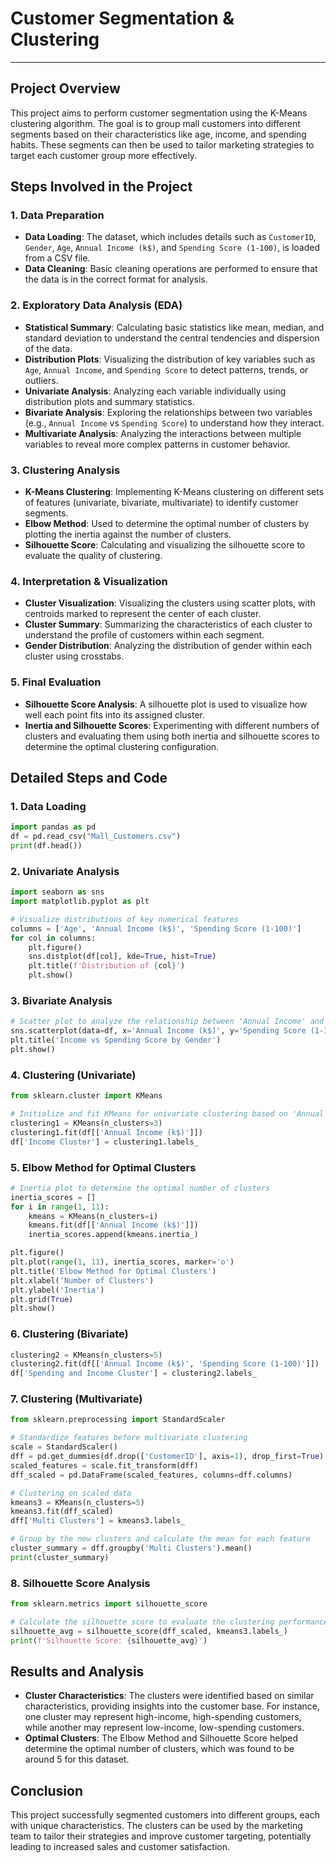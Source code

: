 # Customer Segmentation & Clustering

---

## Project Overview

This project aims to perform customer segmentation using the K-Means clustering algorithm. The goal is to group mall customers into different segments based on their characteristics like age, income, and spending habits. These segments can then be used to tailor marketing strategies to target each customer group more effectively.

## Steps Involved in the Project

### 1. **Data Preparation**
   - **Data Loading**: The dataset, which includes details such as `CustomerID`, `Gender`, `Age`, `Annual Income (k$)`, and `Spending Score (1-100)`, is loaded from a CSV file.
   - **Data Cleaning**: Basic cleaning operations are performed to ensure that the data is in the correct format for analysis.

### 2. **Exploratory Data Analysis (EDA)**
   - **Statistical Summary**: Calculating basic statistics like mean, median, and standard deviation to understand the central tendencies and dispersion of the data.
   - **Distribution Plots**: Visualizing the distribution of key variables such as `Age`, `Annual Income`, and `Spending Score` to detect patterns, trends, or outliers.
   - **Univariate Analysis**: Analyzing each variable individually using distribution plots and summary statistics.
   - **Bivariate Analysis**: Exploring the relationships between two variables (e.g., `Annual Income` vs `Spending Score`) to understand how they interact.
   - **Multivariate Analysis**: Analyzing the interactions between multiple variables to reveal more complex patterns in customer behavior.

### 3. **Clustering Analysis**
   - **K-Means Clustering**: Implementing K-Means clustering on different sets of features (univariate, bivariate, multivariate) to identify customer segments.
   - **Elbow Method**: Used to determine the optimal number of clusters by plotting the inertia against the number of clusters.
   - **Silhouette Score**: Calculating and visualizing the silhouette score to evaluate the quality of clustering.

### 4. **Interpretation & Visualization**
   - **Cluster Visualization**: Visualizing the clusters using scatter plots, with centroids marked to represent the center of each cluster.
   - **Cluster Summary**: Summarizing the characteristics of each cluster to understand the profile of customers within each segment.
   - **Gender Distribution**: Analyzing the distribution of gender within each cluster using crosstabs.

### 5. **Final Evaluation**
   - **Silhouette Score Analysis**: A silhouette plot is used to visualize how well each point fits into its assigned cluster.
   - **Inertia and Silhouette Scores**: Experimenting with different numbers of clusters and evaluating them using both inertia and silhouette scores to determine the optimal clustering configuration.

## Detailed Steps and Code

### 1. Data Loading
```python
import pandas as pd
df = pd.read_csv("Mall_Customers.csv")
print(df.head())
```

### 2. Univariate Analysis
```python
import seaborn as sns
import matplotlib.pyplot as plt

# Visualize distributions of key numerical features
columns = ['Age', 'Annual Income (k$)', 'Spending Score (1-100)']
for col in columns:
    plt.figure()
    sns.distplot(df[col], kde=True, hist=True)
    plt.title(f'Distribution of {col}')
    plt.show()
```

### 3. Bivariate Analysis
```python
# Scatter plot to analyze the relationship between 'Annual Income' and 'Spending Score'
sns.scatterplot(data=df, x='Annual Income (k$)', y='Spending Score (1-100)', hue='Gender')
plt.title('Income vs Spending Score by Gender')
plt.show()
```

### 4. Clustering (Univariate)
```python
from sklearn.cluster import KMeans

# Initialize and fit KMeans for univariate clustering based on 'Annual Income'
clustering1 = KMeans(n_clusters=3)
clustering1.fit(df[['Annual Income (k$)']])
df['Income Cluster'] = clustering1.labels_
```

### 5. Elbow Method for Optimal Clusters
```python
# Inertia plot to determine the optimal number of clusters
inertia_scores = []
for i in range(1, 11):
    kmeans = KMeans(n_clusters=i)
    kmeans.fit(df[['Annual Income (k$)']])
    inertia_scores.append(kmeans.inertia_)

plt.figure()
plt.plot(range(1, 11), inertia_scores, marker='o')
plt.title('Elbow Method for Optimal Clusters')
plt.xlabel('Number of Clusters')
plt.ylabel('Inertia')
plt.grid(True)
plt.show()
```

### 6. Clustering (Bivariate)
```python
clustering2 = KMeans(n_clusters=5)
clustering2.fit(df[['Annual Income (k$)', 'Spending Score (1-100)']])
df['Spending and Income Cluster'] = clustering2.labels_
```

### 7. Clustering (Multivariate)
```python
from sklearn.preprocessing import StandardScaler

# Standardize features before multivariate clustering
scale = StandardScaler()
dff = pd.get_dummies(df.drop(['CustomerID'], axis=1), drop_first=True)
scaled_features = scale.fit_transform(dff)
dff_scaled = pd.DataFrame(scaled_features, columns=dff.columns)

# Clustering on scaled data
kmeans3 = KMeans(n_clusters=5)
kmeans3.fit(dff_scaled)
dff['Multi Clusters'] = kmeans3.labels_

# Group by the new clusters and calculate the mean for each feature
cluster_summary = dff.groupby('Multi Clusters').mean()
print(cluster_summary)
```

### 8. Silhouette Score Analysis
```python
from sklearn.metrics import silhouette_score

# Calculate the silhouette score to evaluate the clustering performance
silhouette_avg = silhouette_score(dff_scaled, kmeans3.labels_)
print(f'Silhouette Score: {silhouette_avg}')
```

## Results and Analysis
- **Cluster Characteristics**: The clusters were identified based on similar characteristics, providing insights into the customer base. For instance, one cluster may represent high-income, high-spending customers, while another may represent low-income, low-spending customers.
- **Optimal Clusters**: The Elbow Method and Silhouette Score helped determine the optimal number of clusters, which was found to be around 5 for this dataset.

## Conclusion
This project successfully segmented customers into different groups, each with unique characteristics. The clusters can be used by the marketing team to tailor their strategies and improve customer targeting, potentially leading to increased sales and customer satisfaction.
